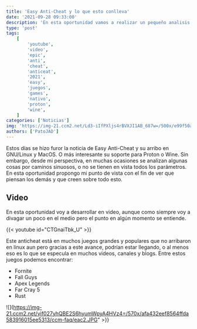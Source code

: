 ```yaml
---
title: 'Easy Anti-Cheat y lo que esto conlleva'
date: '2021-09-28 09:33:00'
description: 'En esta oportunidad vamos a realizar un pequeño analisis sobre la jugada de Epic sobre su Anti-Cheat y como esto se mueve en el mundo de linux'
type: 'post'
tags:
    [
        'youtube',
        'video',
        'epic',
        'anti',
        'cheat',
        'anticeat',
        '2021',
        'easy',
        'juegos',
        'games',
        'nativo',
        'proton',
        'wine',
    ]
categories: ['Noticias']
img: 'https://img-21.ccm2.net/Ld3-iIfPXljs4rBVXJI1AB_687w=/500x/e99f50ae47084905b3a908edb44ac527/ccm-faq/eac1.png'
authors: ['PatoJAD']
---
```


Estos días se hizo furor la noticia de Easy Anti-Cheat y su arribo en GNU/Linux y MacOS. O más interesante su soporte para Proton o Wine. Sin embargo, desde mi perspectiva, en muchas ocasiones se analizan algunas cosas por caminos sinuosos, o no se tienen en vista todos los parámetros. En esta oportunidad propongo mi punto de vista con el fin de ver que piensan los demás y que creen sobre todo esto.

## Video

En esta oportunidad voy a desarrollar en video, aunque como siempre voy a divagar un poco en el medio pero el punto en algún momento se entiende.

{{< youtube id="CTGnaiTbk_U" >}}

Este anticheat está en muchos juegos grandes y populares que no arribaron en linux aun pero gracias a este avance, podrían estar llegando, o al menos eso es lo que se especula en muchos videos, canales y blogs. Entre estos juegos podemos encontrar:

-   Fornite
-   Fall Guys
-   Apex Legends
-   Far Cray 5
-   Rust

![](https://img-21.ccm2.net/yif027yhQBE2S6hyumWpyA4HVz4=/570x/afa432eef8564ffda583916015ee5313/ccm-faq/eac2.JPG" >}}
